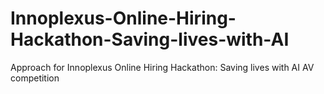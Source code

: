 # Innoplexus-Online-Hiring-Hackathon-Saving-lives-with-AI
Approach for Innoplexus Online Hiring Hackathon: Saving lives with AI AV competition
